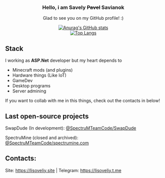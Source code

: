 <div align="center">
  
### Hello, i am <b>Savely <s>Pavel</s> Savianok</b>

Glad to see you on my GitHub profile! :)

<div align="center" display="flex">
  
  [![Anurag's GitHub stats](https://github-readme-stats.vercel.app/api?username=lisoveliy)](https://github.com/anuraghazra/github-readme-stats)  
  [![Top Langs](https://github-readme-stats-git-masterrstaa-rickstaa.vercel.app/api/top-langs/?username=lisoveliy&count_private=true&show_icons=true&theme=transparent&layout=compact&hide=asp.net,shaderlab,hlsl)](https://github.com/anuraghazra/github-readme-stats)
  </div>
</div>

## Stack 

I working as <b>ASP.Net</b> developer but my heart depends to
- Minecraft mods (and plugins)
- Hardware things (Like IoT)
- GameDev
- Desktop programs
- Server admining

If you want to collab with me in this things, check out the contacts in below!
  
## Last open-source projects
SwapDude (In development): [@SpectruMTeamCode/SwapDude](https://github.com/SpectruMProjects/SwapDude)

SpectruMine (closed and archived): [@SpectruMTeamCode/spectrumine.com](https://github.com/SpectruMTeamCode/api.spectrumine.com)

## Contacts:
Site: https://lisoveliy.site | Telegram: https://lisoveliy.t.me
